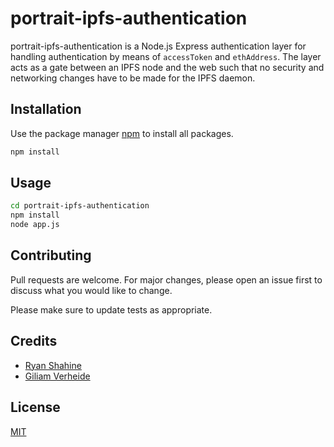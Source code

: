 # portrait-ipfs-authentication

portrait-ipfs-authentication is a Node.js Express authentication layer for handling authentication by means of ``accessToken`` and ``ethAddress``. The layer acts as a gate between an IPFS node and the web such that no security and networking changes have to be made for the IPFS daemon.

## Installation

Use the package manager [npm](https://www.npmjs.com/) to install all packages.

```bash
npm install
```

## Usage

```bash
cd portrait-ipfs-authentication
npm install
node app.js
```

## Contributing
Pull requests are welcome. For major changes, please open an issue first to discuss what you would like to change.

Please make sure to update tests as appropriate.

## Credits
- [Ryan Shahine](https://github.com/ryanshahine)
- [Giliam Verheide](https://github.com/giliamverheide)

## License
[MIT](https://choosealicense.com/licenses/mit/)